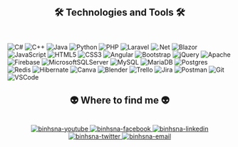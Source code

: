 
<h2 align="center">🛠 Technologies and Tools 🛠</h2>
<br>

![C#](https://img.shields.io/badge/c%23-%23239120.svg?style=plastic&logo=csharp&logoColor=white) 
![C++](https://img.shields.io/badge/c++-%2300599C.svg?style=plastic&logo=c%2B%2B&logoColor=white) 
![Java](https://img.shields.io/badge/java-%23ED8B00.svg?style=plastic&logo=openjdk&logoColor=white) 
![Python](https://img.shields.io/badge/python-3670A0?style=plastic&logo=python&logoColor=ffdd54) 
![PHP](https://img.shields.io/badge/php-%23777BB4.svg?style=plastic&logo=php&logoColor=white) 
![Laravel](https://img.shields.io/badge/laravel-%23FF2D20.svg?style=plastic&logo=laravel&logoColor=white) 
![.Net](https://img.shields.io/badge/.NET-5C2D91?style=plastic&logo=.net&logoColor=white) 
![Blazor](https://img.shields.io/badge/blazor-%235C2D91.svg?style=plastic&logo=blazor&logoColor=white) 
![JavaScript](https://img.shields.io/badge/javascript-%23323330.svg?style=plastic&logo=javascript&logoColor=%23F7DF1E) 
![HTML5](https://img.shields.io/badge/html5-%23E34F26.svg?style=plastic&logo=html5&logoColor=white) 
![CSS3](https://img.shields.io/badge/css3-%231572B6.svg?style=plastic&logo=css3&logoColor=white) 
![Angular](https://img.shields.io/badge/angular-%23DD0031.svg?style=plastic&logo=angular&logoColor=white) 
![Bootstrap](https://img.shields.io/badge/bootstrap-%238511FA.svg?style=plastic&logo=bootstrap&logoColor=white) 
![jQuery](https://img.shields.io/badge/jquery-%230769AD.svg?style=plastic&logo=jquery&logoColor=white) 
![Apache](https://img.shields.io/badge/apache-%23D42029.svg?style=plastic&logo=apache&logoColor=white) 
![Firebase](https://img.shields.io/badge/firebase-a08021?style=plastic&logo=firebase&logoColor=ffcd34) 
![MicrosoftSQLServer](https://img.shields.io/badge/Microsoft%20SQL%20Server-CC2927?style=plastic&logo=microsoft%20sql%20server&logoColor=white) 
![MySQL](https://img.shields.io/badge/mysql-4479A1.svg?style=plastic&logo=mysql&logoColor=white) 
![MariaDB](https://img.shields.io/badge/MariaDB-003545?style=plastic&logo=mariadb&logoColor=white) 
![Postgres](https://img.shields.io/badge/postgres-%23316192.svg?style=plastic&logo=postgresql&logoColor=white) 
![Redis](https://img.shields.io/badge/redis-%23DD0031.svg?style=plastic&logo=redis&logoColor=white) 
![Hibernate](https://img.shields.io/badge/Hibernate-59666C?style=plastic&logo=Hibernate&logoColor=white) 
![Canva](https://img.shields.io/badge/Canva-%2300C4CC.svg?style=plastic&logo=Canva&logoColor=white) 
![Blender](https://img.shields.io/badge/blender-%23F5792A.svg?style=plastic&logo=blender&logoColor=white) 
![Trello](https://img.shields.io/badge/Trello-%23026AA7.svg?style=plastic&logo=Trello&logoColor=white) 
![Jira](https://img.shields.io/badge/jira-%230A0FFF.svg?style=plastic&logo=jira&logoColor=white)
![Postman](https://img.shields.io/badge/Postman-FF6C37?style=plastic&logo=postman&logoColor=white) 
![Git](https://img.shields.io/badge/git-282C34?logo=git&logoColor=F05032) 
![VSCode](https://img.shields.io/badge/VS%20Code-282C34?logo=visual-studio-code&logoColor=007ACC) 

<h2 align="center">👽 Where to find me 👽</h2>
<br>
<!-- https://icons8.com -->
<div align="center">
  <a href="https://www.youtube.com/@binhsna2001" target="_blank">
    <img src="https://img.icons8.com/bubbles/100/000000/youtube.png" alt="binhsna-youtube" />
  </a>
  <a href="https://facebook.com/binhsna01" target="_blank">
    <img src="https://img.icons8.com/bubbles/100/000000/facebook-new.png" alt="binhsna-facebook" />
  </a>
  <a href="https://www.linkedin.com/in/binhsna/" target="_blank">
    <img src="https://img.icons8.com/bubbles/100/000000/linkedin.png" alt="binhsna-linkedin" />
  </a>
  <a href="https://www.twitter.com/binhsna/" target="_blank">
    <img src="https://img.icons8.com/?size=100&id=108650&format=png" alt="binhsna-twitter" />
  </a>
  
  <a href="mailto:binhsna@gmail.com" target="top">
    <img src="https://img.icons8.com/bubbles/100/000000/apple-mail.png" alt="binhsna-email" />
  </a>
</div>

